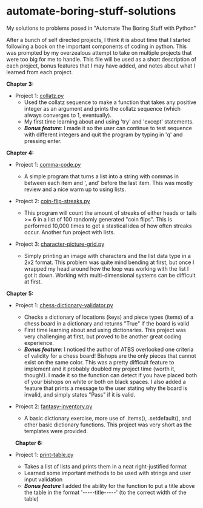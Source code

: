# automate-boring-stuff-solutions
My solutions to problems posed in "Automate The Boring Stuff with Python"

After a bunch of self directed projects, I think it is about time that I started following a book on the important components of coding in python.  This was prompted by my overzealous attempt to take on multiple projects that were too big for me to handle.  This file will be used as a short description of each project, bonus features that I may have added, and notes about what I learned from each project.

**Chapter 3:**

- Project 1:  [collatz.py](https://github.com/ostin-r/automate-boring-stuff-solutions/blob/main/Chapter%203/collatz.py)  
  - Used the collatz sequence to make a function that takes any positive integer as an argument and prints the collatz sequence (which always converges to 1, eventually).  
  - My first time learning about and using 'try' and 'except' statements.  
  - ***Bonus feature***:  I made it so the user can continue to test sequence with different integers and quit the program by typing in 'q' and pressing enter.

**Chapter 4:**

- Project 1: [comma-code.py](https://github.com/ostin-r/automate-boring-stuff-solutions/blob/main/Chapter%204/comma-code.py)  
  - A simple program that turns a list into a string with commas in between each item and ', and' before the last item.  This was mostly review and a nice warm up to using lists.

- Project 2: [coin-flip-streaks.py](https://github.com/ostin-r/automate-boring-stuff-solutions/blob/main/Chapter%204/coin-flip-streaks.py)  
  - This program will count the amount of streaks of either heads or tails >= 6 in a list of 100 randomly generated "coin flips".  This is performed 10,000 times to get a stastical idea of how often streaks occur.  Another fun project with lists.

- Project 3: [character-picture-grid.py](https://github.com/ostin-r/automate-boring-stuff-solutions/blob/main/Chapter%204/character-picture-grid.py)  
  - Simply printing an image with characters and the list data type in a 2x2 format.  This problem was quite mind bending at first, but once I wrapped my head around how the loop was working with the list I got it down.  Working with multi-dimensional systems can be difficult at first.
  
  
**Chapter 5:**

- Project 1: [chess-dictionary-validator.py](https://github.com/ostin-r/automate-boring-stuff-solutions/blob/main/Chapter%205/chess-dictionary-validator.py)
  - Checks a dictionary of locations (keys) and piece types (items) of a chess board in a dictionary and returns "True" if the board is valid
  - First time learning about and using dictionaries.  This project was very challenging at first, but proved to be another great coding experience.
  - ***Bonus feature***: I noticed the author of ATBS overlooked one criteria of validity for a chess board!  Bishops are the only pieces that cannot exist on the same color.  This was a pretty difficult feature to implement and it probably doubled my project time (worth it, though!).  I made it so the function can detect if you have placed both of your bishops on white or both on black spaces.  I also added a feature that prints a message to the user stating why the board is invalid, and simply states "Pass" if it is valid.
  
- Project 2: [fantasy-inventory.py](https://github.com/ostin-r/automate-boring-stuff-solutions/blob/main/Chapter%205/fantasy-inventory.py)
  - A basic dictionary exercise, more use of .items(), .setdefault(), and other basic dictionary functions.  This project was very short as the templates were provided.
  
  **Chapter 6:**
  
- Project 1: [print-table.py](https://github.com/ostin-r/automate-boring-stuff-solutions/blob/main/Chapter%206/print-table.py)
  - Takes a list of lists and prints them in a neat right-justified format
  - Learned some important methods to be used with strings and user input validation
  - ***Bonus feature*** I added the ability for the function to put a title above the table in the format '-----title-----' (to the correct width of the table)
